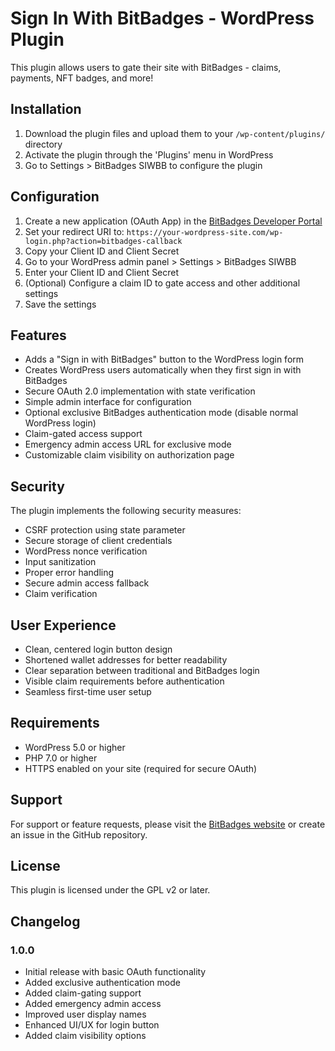 # Sign In With BitBadges - WordPress Plugin

This plugin allows users to gate their site with BitBadges - claims, payments, NFT badges, and more!

## Installation

1. Download the plugin files and upload them to your `/wp-content/plugins/` directory
2. Activate the plugin through the 'Plugins' menu in WordPress
3. Go to Settings > BitBadges SIWBB to configure the plugin

## Configuration

1. Create a new application (OAuth App) in the [BitBadges Developer Portal](https://bitbadges.io/developer)
2. Set your redirect URI to: `https://your-wordpress-site.com/wp-login.php?action=bitbadges-callback`
3. Copy your Client ID and Client Secret
4. Go to your WordPress admin panel > Settings > BitBadges SIWBB
5. Enter your Client ID and Client Secret
6. (Optional) Configure a claim ID to gate access and other additional settings
7. Save the settings

## Features

- Adds a "Sign in with BitBadges" button to the WordPress login form
- Creates WordPress users automatically when they first sign in with BitBadges
- Secure OAuth 2.0 implementation with state verification
- Simple admin interface for configuration
- Optional exclusive BitBadges authentication mode (disable normal WordPress login)
- Claim-gated access support
- Emergency admin access URL for exclusive mode
- Customizable claim visibility on authorization page

## Security

The plugin implements the following security measures:

- CSRF protection using state parameter
- Secure storage of client credentials
- WordPress nonce verification
- Input sanitization
- Proper error handling
- Secure admin access fallback
- Claim verification

## User Experience

- Clean, centered login button design
- Shortened wallet addresses for better readability
- Clear separation between traditional and BitBadges login
- Visible claim requirements before authentication
- Seamless first-time user setup

## Requirements

- WordPress 5.0 or higher
- PHP 7.0 or higher
- HTTPS enabled on your site (required for secure OAuth)

## Support

For support or feature requests, please visit the [BitBadges website](https://bitbadges.io) or create an issue in the GitHub repository.

## License

This plugin is licensed under the GPL v2 or later.

## Changelog

### 1.0.0

- Initial release with basic OAuth functionality
- Added exclusive authentication mode
- Added claim-gating support
- Added emergency admin access
- Improved user display names
- Enhanced UI/UX for login button
- Added claim visibility options
